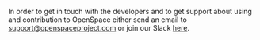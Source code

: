 In order to get in touch with the developers and to get support about using and contribution to OpenSpace either send an email to support@openspaceproject.com or join our Slack [here](https://join.slack.com/t/openspacesupport/shared_invite/zt-37niq6y9-T0JaCIk4UoFLI4VF5U9Vsw).
